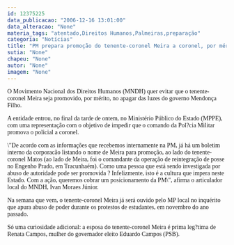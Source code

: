```yaml
---
id: 12375225
data_publicacao: "2006-12-16 13:01:00"
data_alteracao: "None"
materia_tags: "atentado,Direitos Humanos,Palmeiras,preparação"
categoria: "Notícias"
title: "PM prepara promoção do tenente-coronel Meira a coronel, por mérito. Movimento dos Direitos Humanos tenta barrar"
sutia: "None"
chapeu: "None"
autor: "None"
imagem: "None"
---
```

<p><P><FONT face=Verdana>O Movimento Nacional dos Direitos Humanos (MNDH) quer evitar que o tenente-coronel Meira seja promovido, por mérito, no apagar das luzes do governo Mendonça Filho.</FONT></P></p>
<p><P><FONT face=Verdana>A entidade entrou, no final da tarde de ontem, no Ministério Público do Estado (MPPE), com uma representação com o objetivo de impedir que o comando da Pol?cia Militar promova o policial a coronel.</FONT></P></p>
<p><P><FONT face=Verdana>\"De acordo com as informações que recebemos internamente na PM, já há um boletim interno da corporacão listando o nome de Meira para promoção, ao lado do tenente-coronel Matos (ao lado de Meira, foi o comandante da operação de reintegração de posse no Engenho Prado, em Tracunhaém). Como uma pessoa que está sendo investigada por abuso de autoridade pode ser promovida ? Infelizmente, isto é a cultura que impera neste Estado. Com a ação, queremos cobrar um posicionamento da PM\", afirma o articulador local do MNDH, Ivan Moraes Júnior.</FONT></P></p>
<p><P><FONT face=Verdana>Na semana que vem, o tenente-coronel Meira já será ouvido pelo MP local no inquérito que apura abuso de poder durante os protestos de estudantes, em novembro do ano passado.</FONT></P></p>
<p><P><FONT face=Verdana>Só uma curiosidade adicional: a esposa do tenente-coronel Meira é prima leg?tima de Renata Campos, mulher do governador eleito Eduardo Campos (PSB).</FONT></P> </p>
